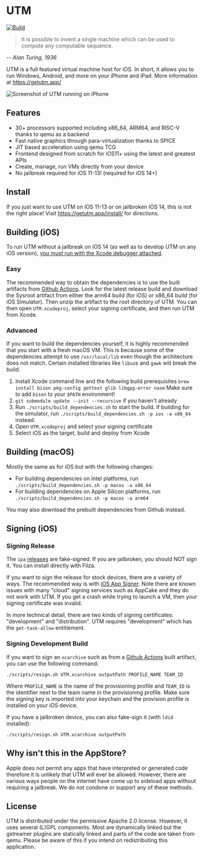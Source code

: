 #  UTM
[![Build](https://github.com/utmapp/UTM/workflows/Build/badge.svg?branch=master&event=push)][1]

> It is possible to invent a single machine which can be used to compute any computable sequence.

-- <cite>Alan Turing, 1936</cite>

UTM is a full featured virtual machine host for iOS. In short, it allows you to run Windows, Android, and more on your iPhone and iPad. More information at https://getutm.app/

![Screenshot of UTM running on iPhone][4]

## Features

* 30+ processors supported including x86_64, ARM64, and RISC-V thanks to qemu as a backend
* Fast native graphics through para-virtualization thanks to SPICE
* JIT based acceleration using qemu TCG
* Frontend designed from scratch for iOS11+ using the latest and greatest APIs
* Create, manage, run VMs directly from your device
* No jailbreak required for iOS 11-13! (required for iOS 14+)

## Install

If you just want to use UTM on iOS 11-13 or on jailbroken iOS 14, this is not the right place! Visit https://getutm.app/install/ for directions.

## Building (iOS)

To run UTM without a jailbreak on iOS 14 (as well as to develop UTM on any iOS version), [you must run with the Xcode debugger attached](Documentation/TetheredLaunch.md).

### Easy

The recommended way to obtain the dependencies is to use the built artifacts from [Github Actions][5]. Look for the latest release build and download the Sysroot artifact from either the arm64 build (for iOS) or x86_64 build (for iOS Simulator). Then unzip the artifact to the root directory of UTM. You can then open `UTM.xcodeproj`, select your signing certificate, and then run UTM from Xcode.

### Advanced

If you want to build the dependencies yourself, it is highly recommended that you start with a fresh macOS VM. This is because some of the dependencies attempt to use `/usr/local/lib` even though the architecture does not match. Certain installed libraries like `libusb` and `gawk` will break the build.

1. Install Xcode command line and the following build prerequisites
    `brew install bison pkg-config gettext glib libgpg-error nasm`
   Make sure to add `bison` to your `$PATH` environment!
2. `git submodule update --init --recursive` if you haven't already
3. Run `./scripts/build_dependencies.sh` to start the build. If building for the simulator, run `./scripts/build_dependencies.sh -p ios -a x86_64` instead.
4. Open `UTM.xcodeproj` and select your signing certificate
5. Select iOS as the target, build and deploy from Xcode

## Building (macOS)

Mostly the same as for iOS but with the following changes:

* For building dependencies on Intel platforms, run `./scripts/build_dependencies.sh -p macos -a x86_64`
* For building dependencies on Apple Silicon platforms, run `./scripts/build_dependencies.sh -p macos -a arm64`

You may also download the prebuilt dependencies from Github instead.

## Signing (iOS)

### Signing Release

The `ipa` [releases][3] are fake-signed. If you are jailbroken, you should NOT sign it. You can install directly with Filza.

If you want to sign the release for stock devices, there are a variety of ways. The recommended way is with [iOS App Signer][2]. Note there are known issues with many "cloud" signing services such as AppCake and they do not work with UTM. If you get a crash while trying to launch a VM, then your signing certificate was invalid.

In more technical detail, there are two kinds of signing certificates: "development" and "distribution". UTM requires "development" which has the `get-task-allow` entitlement.

### Signing Development Build

If you want to sign an `xcarchive` such as from a [Github Actions][1] built artifact, you can use the following command:

```
./scripts/resign.sh UTM.xcarchive outputPath PROFILE_NAME TEAM_ID
```

Where `PROFILE_NAME` is the name of the provisioning profile and `TEAM_ID` is the identifier next to the team name in the provisioning profile. Make sure the signing key is imported into your keychain and the provision profile is installed on your iOS device.

If you have a jailbroken device, you can also fake-sign it (with `ldid` installed):

```
./scripts/resign.sh UTM.xcarchive outputPath
```

## Why isn't this in the AppStore?

Apple does not permit any apps that have interpreted or generated code therefore it is unlikely that UTM will ever be allowed. However, there are various ways people on the internet have come up to sideload apps without requiring a jailbreak. We do not condone or support any of these methods.

## License

UTM is distributed under the permissive Apache 2.0 license. However, it uses several (L)GPL components. Most are dynamically linked but the gstreamer plugins are statically linked and parts of the code are taken from qemu. Please be aware of this if you intend on redistributing this application.

  [1]: https://github.com/utmapp/UTM/actions?query=event%3Arelease+workflow%3ABuild
  [2]: https://dantheman827.github.io/ios-app-signer/
  [3]: https://github.com/utmapp/UTM/releases
  [4]: screen.png
  [5]: https://github.com/utmapp/UTM/actions?query=workflow%3ABuild+event%3Arelease+is%3Asuccess
